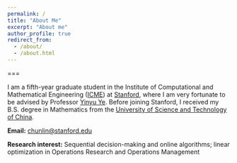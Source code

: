 ```yaml
---
permalink: /
title: "About Me"
excerpt: "About me"
author_profile: true
redirect_from: 
  - /about/
  - /about.html
---
```

===

I am a fifth-year graduate student in the Institute of Computational and Mathematical Engineering ([ICME](https://icme.stanford.edu/)) at [Stanford](https://www.stanford.edu/), where I am very fortunate to be advised by Professor [Yinyu Ye](https://web.stanford.edu/~yyye/). Before joining Stanford, I received my B.S. degree in Mathematics from the [University of Science and Technology of China](https://en.ustc.edu.cn/).

**Email:** [chunlin@stanford.edu](mailto:chunlin@stanford.edu)

**Research interest:** Sequential decision-making and online algorithms; linear optimization in Operations Research and Operations Management
